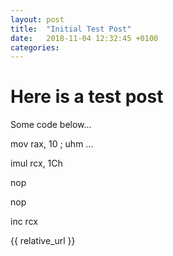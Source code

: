 ```yaml
---
layout: post
title:  "Initial Test Post"
date:   2018-11-04 12:32:45 +0100
categories:
---
```


# Here is a test post

Some code below...
<div class="code">
  <p>mov rax, 10 <span class="h-c">; uhm ...</span></p>
  <p>imul rcx, 1Ch</p>
  <p>nop</p>
  <p>nop</p>
  <p>inc rcx</p>
</div>

{{ relative_url }}
